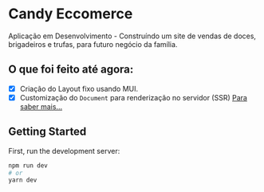 # Candy Eccomerce

Aplicação em Desenvolvimento - Construíndo um site de vendas de doces, brigadeiros e trufas, para futuro negócio da família.

## O que foi feito até agora:

- [x] Criação do Layout fixo usando MUI.
- [x] Customização do `Document` para renderização no servidor (SSR) [Para saber mais...](https://nextjs.org/docs/advanced-features/custom-document)

## Getting Started

First, run the development server:

```bash
npm run dev
# or
yarn dev
```
